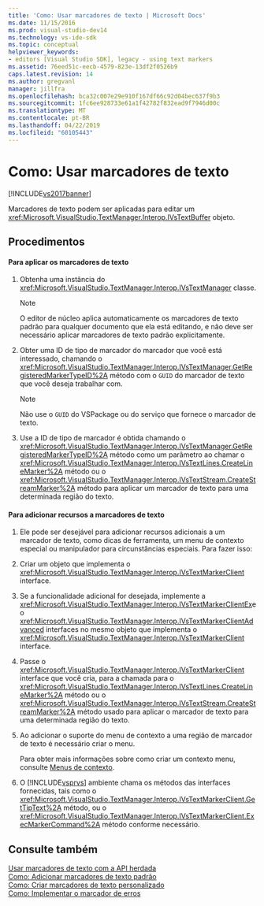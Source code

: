 ```yaml
---
title: 'Como: Usar marcadores de texto | Microsoft Docs'
ms.date: 11/15/2016
ms.prod: visual-studio-dev14
ms.technology: vs-ide-sdk
ms.topic: conceptual
helpviewer_keywords:
- editors [Visual Studio SDK], legacy - using text markers
ms.assetid: 76eed51c-eecb-4579-823e-13df2f0526b9
caps.latest.revision: 14
ms.author: gregvanl
manager: jillfra
ms.openlocfilehash: bca32c007e29e910f167df66c92d04bec637f9b3
ms.sourcegitcommit: 1fc6ee928733e61a1f42782f832ead9f7946d00c
ms.translationtype: MT
ms.contentlocale: pt-BR
ms.lasthandoff: 04/22/2019
ms.locfileid: "60105443"
---
```

# <a name="how-to-use-text-markers"></a>Como: Usar marcadores de texto
[!INCLUDE[vs2017banner](../includes/vs2017banner.md)]

Marcadores de texto podem ser aplicadas para editar um <xref:Microsoft.VisualStudio.TextManager.Interop.IVsTextBuffer> objeto.  
  
## <a name="procedures"></a>Procedimentos  
  
#### <a name="to-apply-text-markers"></a>Para aplicar os marcadores de texto  
  
1. Obtenha uma instância do <xref:Microsoft.VisualStudio.TextManager.Interop.IVsTextManager> classe.  
  
    > [!NOTE]
    >  O editor de núcleo aplica automaticamente os marcadores de texto padrão para qualquer documento que ela está editando, e não deve ser necessário aplicar marcadores de texto padrão explicitamente.  
  
2. Obter uma ID de tipo de marcador do marcador que você está interessado, chamando o <xref:Microsoft.VisualStudio.TextManager.Interop.IVsTextManager.GetRegisteredMarkerTypeID%2A> método com o `GUID` do marcador de texto que você deseja trabalhar com.  
  
    > [!NOTE]
    >  Não use o `GUID` do VSPackage ou do serviço que fornece o marcador de texto.  
  
3. Use a ID de tipo de marcador é obtida chamando o <xref:Microsoft.VisualStudio.TextManager.Interop.IVsTextManager.GetRegisteredMarkerTypeID%2A> método como um parâmetro ao chamar o <xref:Microsoft.VisualStudio.TextManager.Interop.IVsTextLines.CreateLineMarker%2A> método ou o <xref:Microsoft.VisualStudio.TextManager.Interop.IVsTextStream.CreateStreamMarker%2A> método para aplicar um marcador de texto para uma determinada região do texto.  
  
#### <a name="to-add-features-to-text-markers"></a>Para adicionar recursos a marcadores de texto  
  
1. Ele pode ser desejável para adicionar recursos adicionais a um marcador de texto, como dicas de ferramenta, um menu de contexto especial ou manipulador para circunstâncias especiais. Para fazer isso:  
  
2. Criar um objeto que implementa o <xref:Microsoft.VisualStudio.TextManager.Interop.IVsTextMarkerClient> interface.  
  
3. Se a funcionalidade adicional for desejada, implemente a <xref:Microsoft.VisualStudio.TextManager.Interop.IVsTextMarkerClientEx>e o <xref:Microsoft.VisualStudio.TextManager.Interop.IVsTextMarkerClientAdvanced> interfaces no mesmo objeto que implementa o <xref:Microsoft.VisualStudio.TextManager.Interop.IVsTextMarkerClient> interface.  
  
4. Passe o <xref:Microsoft.VisualStudio.TextManager.Interop.IVsTextMarkerClient> interface que você cria, para a chamada para o <xref:Microsoft.VisualStudio.TextManager.Interop.IVsTextLines.CreateLineMarker%2A> método ou o <xref:Microsoft.VisualStudio.TextManager.Interop.IVsTextStream.CreateStreamMarker%2A> método usado para aplicar o marcador de texto para uma determinada região do texto.  
  
5. Ao adicionar o suporte do menu de contexto a uma região de marcador de texto é necessário criar o menu.  
  
     Para obter mais informações sobre como criar um contexto menu, consulte [Menus de contexto](../extensibility/context-menus.md).  
  
6. O [!INCLUDE[vsprvs](../includes/vsprvs-md.md)] ambiente chama os métodos das interfaces fornecidas, tais como o <xref:Microsoft.VisualStudio.TextManager.Interop.IVsTextMarkerClient.GetTipText%2A> método, ou o <xref:Microsoft.VisualStudio.TextManager.Interop.IVsTextMarkerClient.ExecMarkerCommand%2A> método conforme necessário.  
  
## <a name="see-also"></a>Consulte também  
 [Usar marcadores de texto com a API herdada](../extensibility/using-text-markers-with-the-legacy-api.md)   
 [Como: Adicionar marcadores de texto padrão](../extensibility/how-to-add-standard-text-markers.md)   
 [Como: Criar marcadores de texto personalizado](../extensibility/how-to-create-custom-text-markers.md)   
 [Como: Implementar o marcador de erros](../extensibility/how-to-implement-error-markers.md)
